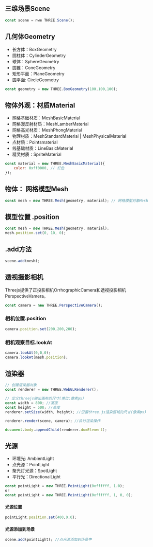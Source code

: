 ## 三维场景Scene
```javascript
const scene = nwe THREE.Scene();
```

## 几何体Geometry
* 长方体：BoxGeometry
* 圆柱体：CylinderGeometry
* 球体：SphereGeometry
* 圆锥：ConeGeometry
* 矩形平面：PlaneGeometry
* 圆平面: CircleGeometry

```javascript
const geometry = new THREE.BoxGeometry(100,100,100);
```

## 物体外观：材质Material
* 网格基础材质：MeshBasicMaterial
* 网格漫反射材质：MeshLamberMaterial
* 网格高光材质：MeshPhongMaterial
* 物理材质：MeshStandardMaterial | MeshPhysicalMaterial
* 点材质：Pointsmaterial
* 线基础材质：LineBasicMaterial
* 精灵材质：SpriteMaterial

```javascript
const material = new THREE.MeshBasicMaterial({
    color: 0xff0000, // 红色
});
```

## 物体： 网格模型Mesh
```javascript
const mesh = new THREE.Mesh(geometry, material); // 网格模型对象Mesh
```

## 模型位置 .position
```javascript
const mesh = new THREE.Mesh(geometry, material);
mesh.position.set(0, 10, 0);
```

## .add方法
```javascript
scene.add(mesh);
```

## 透视摄影相机
Threejs提供了正投影相机OrrhographicCamera和透视投影相机PerspectiveVamera。
```javascript
const camera = new THREE.PerspectiveCamera();
```

### 相机位置.position
```javascript
camera.position.set(200,200,200);
```

### 相机观察目标.lookAt
```javascript
camera.lookAt(0,0,0);
camera.lookAt(mesh.position);
```

## 渲染器
```javascript
// 创建渲染器对象
const renderer = new THREE.WebGLRenderer();

// 定义threejs输出画布的尺寸(单位:像素px)
const width = 800; //宽度
const height = 500; //高度
renderer.setSize(width, height); //设置three.js渲染区域的尺寸(像素px)

renderer.render(scene, camera); //执行渲染操作

document.body.appendChild(renderer.domElement);
```

## 光源
* 环境光: AmbientLight
* 点光源：PointLight
* 聚光灯光源：SpotLight
* 平行光：DirectionalLight

```javascript
const pointLight = new THREE.PointLight(0xffffff, 1.0);
or
const pointLight = new THREE.PointLight(0xffffff, 1, 0, 0);
```

#### 光源位置
```javascript
pointLight.position.set(400,0,0);
```

#### 光源添加到场景
```javascript
scene.add(pointLight); //点光源添加到场景中
```